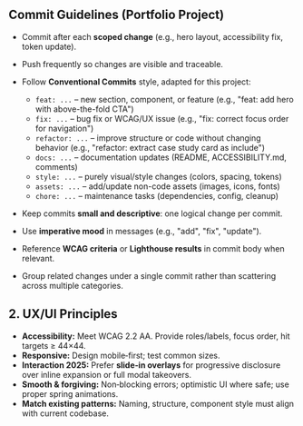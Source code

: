 ## Commit Guidelines (Portfolio Project)

- Commit after each **scoped change** (e.g., hero layout, accessibility fix, token update).  
- Push frequently so changes are visible and traceable.  
- Follow **Conventional Commits** style, adapted for this project:

  - `feat: ...` – new section, component, or feature (e.g., "feat: add hero with above-the-fold CTA")  
  - `fix: ...` – bug fix or WCAG/UX issue (e.g., "fix: correct focus order for navigation")  
  - `refactor: ...` – improve structure or code without changing behavior (e.g., "refactor: extract case study card as include")  
  - `docs: ...` – documentation updates (README, ACCESSIBILITY.md, comments)  
  - `style: ...` – purely visual/style changes (colors, spacing, tokens)  
  - `assets: ...` – add/update non-code assets (images, icons, fonts)  
  - `chore: ...` – maintenance tasks (dependencies, config, cleanup)

- Keep commits **small and descriptive**: one logical change per commit.  
- Use **imperative mood** in messages (e.g., "add", "fix", "update").  
- Reference **WCAG criteria** or **Lighthouse results** in commit body when relevant.  
- Group related changes under a single commit rather than scattering across multiple categories.  

## 2. UX/UI Principles
- **Accessibility:** Meet WCAG 2.2 AA. Provide roles/labels, focus order, hit targets ≥ 44×44.
- **Responsive:** Design mobile‑first; test common sizes.
- **Interaction 2025:** Prefer **slide‑in overlays** for progressive disclosure over inline expansion or full modal takeovers.
- **Smooth & forgiving:** Non‑blocking errors; optimistic UI where safe; use proper spring animations.
- **Match existing patterns:** Naming, structure, component style must align with current codebase.
